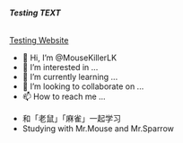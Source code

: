 ###### ***Testing TEXT***
[Testing Website](nevergonnagiveyouup.tv)
- 👋 Hi, I’m @MouseKillerLK
- 👀 I’m interested in ...
- 🌱 I’m currently learning ...
- 💞️ I’m looking to collaborate on ...
- 📫 How to reach me ...

<!---
MouseKillerLK/MouseKillerLK is a ✨ special ✨ repository because its `README.md` (this file) appears on your GitHub profile.
You can click the Preview link to take a look at your changes.
--->
 - 和「老鼠」「麻雀」一起学习
 - Studying with Mr.Mouse and Mr.Sparrow
